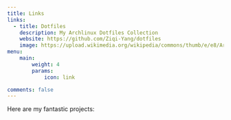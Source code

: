 ```yaml
---
title: Links
links:
  - title: Dotfiles
    description: My Archlinux Dotfiles Collection
    website: https://github.com/Ziqi-Yang/dotfiles
    image: https://upload.wikimedia.org/wikipedia/commons/thumb/e/e8/Archlinux-logo-standard-version.png/500px-Archlinux-logo-standard-version.png
menu:
    main: 
        weight: 4
        params:
            icon: link

comments: false
---
```


Here are my fantastic projects:

